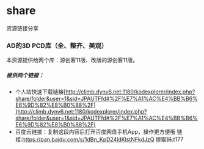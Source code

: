 # share
资源链接分享

### AD的3D PCD库（全、整齐、美观）
本资源提供给两个库：源创客11版、改版的源创客11版。

##### 提供两个链接：
* 个人站快速下载链接[http://climb.dynv6.net:1180/kodexplorer/index.php?share/folder&user=1&sid=JPAUTFfd#%2F%E7%A1%AC%E4%BB%B6%E6%9D%82%E8%B0%88%2F](http://climb.dynv6.net:1180/kodexplorer/index.php?share/folder&user=1&sid=JPAUTFfd#%2F%E7%A1%AC%E4%BB%B6%E6%9D%82%E8%B0%88%2F)
* 百度云链接：复制这段内容后打开百度网盘手机App，操作更方便哦 链接:https://pan.baidu.com/s/1dBn_KpD24ldKlstNFkdJzQ 提取码:t177
